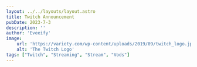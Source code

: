 ```yaml
---
layout: ../../layouts/layout.astro
title: Twitch Announcement
pubDate: 2023-7-3
description: ''
author: 'Eveeify'
image:
    url: 'https://variety.com/wp-content/uploads/2019/09/twitch_logo.jpg'
    alt: 'The Twitch Logo'
tags: ["Twitch", "Streaming", "Stream", "Vods"]
---
```







